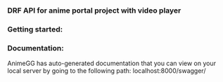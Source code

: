 
### DRF API for anime portal project with video player

### Getting started:

### Documentation:
AnimeGG has auto-generated documentation that you can view on your local server by going to the following path: localhost:8000/swagger/

